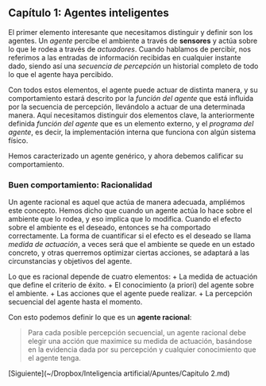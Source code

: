 
## Capítulo 1: Agentes inteligentes


El primer elemento interesante que necesitamos distinguir y definir son los agentes. Un *agente* percibe el ambiente a través de **sensores** 
y actúa sobre lo que le rodea a través de *actuadores*. Cuando hablamos de percibir, nos referimos a las entradas de información recibidas en cualquier
instante dado, siendo así una *secuencia de percepción* un historial completo de todo lo que el agente haya percibido.


Con todos estos elementos, el agente puede actuar de distinta manera, y su comportamiento estará descrito por la *función del agente* que está influida
por la secuencia de percepción, llevándolo a actuar de una determinada manera. Aquí necesitamos distinguir dos elementos clave, la anteriormente definida
*función del agente* que es un elemento externo, y el *programa del agente*, es decir, la implementación interna que funciona con algún sistema físico.

Hemos caracterizado un agente genérico, y ahora debemos calificar su comportamiento.

### Buen comportamiento: Racionalidad

Un agente racional es aquel que actúa de manera adecuada, ampliémos este concepto. Hemos dicho que cuando un agente actúa lo hace sobre el ambiente que
lo rodea, y eso implica que lo modifica. Cuando el efecto sobre el ambiente es el deseado, entonces se ha comportado correctamente. La forma
de cuantificar si el efecto es el deseado se llama *medida de actuación*, a veces será que el ambiente se quede en un estado concreto, y otras querremos
optimizar ciertas acciones, se adaptará a las circunstancias y objetivos del agente.


Lo que es racional depende de cuatro elementos:
	+ La medida de actuación que define el criterio de éxito.
	+ El conocimiento (a priori) del agente sobre el ambiente.
	+ Las acciones que el agente puede realizar.
	+ La percepción secuencial del agente hasta el momento.

Con esto podemos definir lo que es un **agente racional**:
> Para cada posible percepción secuencial, un agente racional debe elegir una acción que maximice su medida de actuación, basándose en la evidencia dada por su percepción y cualquier conocimiento que el agente tenga.

[Siguiente](~/Dropbox/Inteligencia artificial/Apuntes/Capitulo 2.md)



